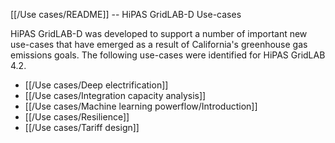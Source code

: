 [[/Use cases/README]] -- HiPAS GridLAB-D Use-cases

HiPAS GridLAB-D was developed to support a number of important new use-cases that have emerged as a result of California's greenhouse gas emissions goals. The following use-cases were identified for HiPAS GridLAB 4.2.

* [[/Use cases/Deep electrification]]
* [[/Use cases/Integration capacity analysis]]
* [[/Use cases/Machine learning powerflow/Introduction]]
* [[/Use cases/Resilience]]
* [[/Use cases/Tariff design]]

